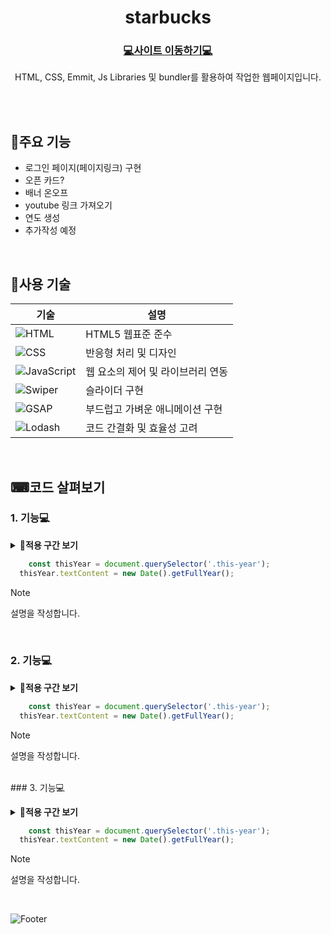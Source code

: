 <div align="center">
	<h1>starbucks</h1>
	<h3><a href=https://himneja64.github.io/design_portfolio1](https://vermillion-rugelach-58bcab.netlify.app />💻사이트 이동하기💻</a></h3>
	<p>HTML, CSS, Emmit, Js Libraries 및 bundler를 활용하여 작업한 웹페이지입니다.</p>
</div>
<br/>
<div align="end">

</div>

<br/>

## 📌주요 기능
- 로그인 페이지(페이지링크) 구현
- 오픈 카드?
- 배너 온오프
- youtube 링크 가져오기
- 연도 생성
- 추가작성 예정

<br/>

## 🧩사용 기술
|기술|설명|
|---|---|
|![HTML](https://img.shields.io/badge/-HTML-F05032?style=flat-square&logo=html5&logoColor=ffffff)|HTML5 웹표준 준수|
|![CSS](https://img.shields.io/badge/-CSS-007ACC?style=flat-square&logo=css3)|반응형 처리 및 디자인|
|![JavaScript](https://img.shields.io/badge/-JavaScript-dc8d2d?style=flat-square&logo=javascript&logoColor=ffffff)|웹 요소의 제어 및 라이브러리 연동|
|![Swiper](https://img.shields.io/badge/Swiper-6332F6?logo=swiper&logoColor=white&style=flat-square) |슬라이더 구현|
|![GSAP](https://img.shields.io/badge/GSAP-88CE02?logo=greensock&logoColor=white&style=flat-square)|부드럽고 가벼운 애니메이션 구현|
|![Lodash](https://img.shields.io/badge/-lodash-3492FF0?style=flat-square&logo=cloudflare&logoColor=3492FF)|코드 간결화 및 효율성 고려|

<br/>

## ⌨코드 살펴보기

### 1. 기능💻
<details>
	<summary><b>💛적용 구간 보기</b></summary>
	<table>
		<tr>
			<td>동작 이전</td><td>동작 이후</td>
		</tr>
		<tr>
			<td><img src="이미지 주소" alt="이미지 이름" /></td><td><img src="이미지 주소" alt="이미지 이름" /></td>
		</tr>
	</table>
</details>

```javascript
	const thisYear = document.querySelector('.this-year');
  thisYear.textContent = new Date().getFullYear();
```

> [!NOTE]  
> 설명을 작성합니다.

<br/>

### 2. 기능💻
<details>
	<summary><b>💛적용 구간 보기</b></summary>
	<table>
		<tr>
			<td>동작 이전</td><td>동작 이후</td>
		</tr>
		<tr>
			<td><img src="이미지 주소" alt="이미지 이름" /></td><td><img src="이미지 주소" alt="이미지 이름" /></td>
		</tr>
	</table>
</details>

```javascript
	const thisYear = document.querySelector('.this-year');
  thisYear.textContent = new Date().getFullYear();
```

> [!NOTE]  
> 설명을 작성합니다.

<br/>### 3. 기능💻
<details>
	<summary><b>💛적용 구간 보기</b></summary>
	<table>
		<tr>
			<td>동작 이전</td><td>동작 이후</td>
		</tr>
		<tr>
			<td><img src="이미지 주소" alt="이미지 이름" /></td><td><img src="이미지 주소" alt="이미지 이름" /></td>
		</tr>
	</table>
</details>

```javascript
	const thisYear = document.querySelector('.this-year');
  thisYear.textContent = new Date().getFullYear();
```

> [!NOTE]  
> 설명을 작성합니다.

<br/>

![Footer](https://capsule-render.vercel.app/api?type=waving&color=5f6571&height=100&section=footer)
